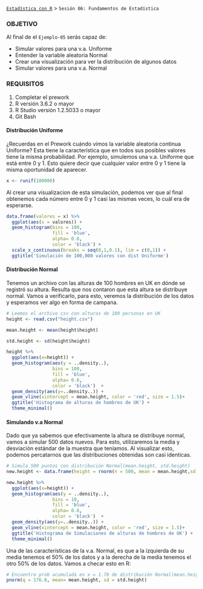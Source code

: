 [`Estadística con R`](../Readme.md) > `Sesión 06: Fundamentos de Estadística` 

### OBJETIVO

Al final de el `Ejemplo-05` serás capaz de:
- Simular valores para una v.a. Uniforme
- Entender la variable aleatoria Normal
- Crear una visualización para ver la distribución de algunos datos
- Simular valores para una v.a. Normal

### REQUISITOS

1. Completar el prework
2. R versión 3.6.2 o mayor
3. R Studio versión 1.2.5033 o mayor 
4. Git Bash

#### Distribución Uniforme

¿Recuerdas en el Prework cuándo vimos la variable aleatoria continua Uniforme? Esta tiene la característica que en todos sus posibles valores tiene la misma probabilidad. Por ejemplo, simulemos una v.a. Uniforme que está entre 0 y 1. Esto quiere decir que cualquier valor entre 0 y 1 tiene la misma oportunidad de aparecer.

```r 
x <- runif(100000)
```

Al crear una visualizacion de esta simulación, podemos ver que al final obtenemos cada número entre 0 y 1 casi las mismas veces, lo cuál era de esperarse.

```r 
data.frame(valores = x) %>% 
  ggplot(aes(x = valores)) + 
  geom_histogram(bins = 100, 
                 fill = 'blue',
                 alpha= 0.6, 
                 color = 'black') + 
  scale_x_continuous(breaks = seq(0,1,0.1), lim = c(0,1)) +
  ggtitle('Simulación de 100,000 valores con dist Uniforme')

```

#### Distribución Normal

Tenemos un archivo con las alturas de 100 hombres en UK en dónde se registró su altura. Resulta que nos contaron que esta altura se distribuye normal. Vamos a verificarlo, para esto, veremos la distribución de los datos y esperamos ver algo en forma de campana.

```r
# Leemos el archivo csv con alturas de 100 personas en UK 
height <- read.csv("height.csv")

mean.height <- mean(height$height)

std.height <- sd(height$height)

height %>% 
  ggplot(aes(x=height)) + 
  geom_histogram(aes(y = ..density..),
                 bins = 100, 
                 fill = 'blue',
                 alpha= 0.6, 
                 color = 'black')  +
  geom_density(aes(y=..density..)) +
  geom_vline(xintercept = mean.height, color = 'red', size = 1.5)+
  ggtitle('Histograma de alturas de hombres de UK') +
  theme_minimal()
``` 

#### Simulando v.a Normal

Dado que ya sabemos que efectivamente la altura se distribuye normal, vamos a simular 500 datos nuevos. Para esto, utilizaremos la media y desviación estándar de la muestra que teníamos. Al visualizar esto, podemos percatarnos que las distribuciones obtenidas son casi identicas.

```r
# Simula 500 puntos con distribución Normal(mean.height, std.height)
new.height <- data.frame(height = rnorm(n = 500, mean = mean.height,sd = std.height))

new.height %>% 
  ggplot(aes(x=height)) + 
  geom_histogram(aes(y = ..density..),
                 bins = 10, 
                 fill = 'blue',
                 alpha= 0.6, 
                 color = 'black')  +
  geom_density(aes(y=..density..)) +
  geom_vline(xintercept = mean.height, color = 'red', size = 1.5)+
  ggtitle('Histograma de Simulaciones de alturas de hombres de UK') +
  theme_minimal()


```

Una de las características de la v.a. Normal, es que a la izquierda de su media tenemos el 50% de los datos y a la derecha de la media tenemos el otro 50% de los datos. Vamos a checar esto en R:

```r
# Encuentra prob acumulada en x = 1.70 de distribución Normal(mean.height, std.height)
pnorm(q = 176.8, mean= mean.height, sd = std.height)
```
